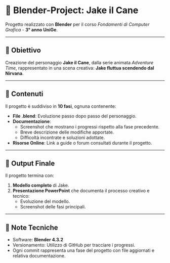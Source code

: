 # 🐶 Blender-Project: Jake il Cane

Progetto realizzato con **Blender** per il corso _Fondamenti di Computer Grafica_ - **3° anno UniGe**.

---

## 🎯 Obiettivo
Creazione del personaggio **Jake il Cane**, dalla serie animata *Adventure Time*, rappresentato in una scena creativa: **Jake fluttua scendendo dal Nirvana**.

---

## 📂 Contenuti
Il progetto è suddiviso in **10 fasi**, ognuna contenente:

- **File .blend**: Evoluzione passo dopo passo del personaggio.
- **Documentazione**:
  - Screenshot che mostrano i progressi rispetto alla fase precedente.
  - Breve descrizione delle modifiche apportate.
  - Difficoltà incontrate e soluzioni adottate.
- **Risorse Online**: Link a guide o forum consultati durante il progetto.

---

## 🚀 Output Finale
Il progetto termina con:
1. **Modello completo** di Jake.
2. **Presentazione PowerPoint** che documenta il processo creativo e tecnico:
   - Evoluzione del modello.
   - Screenshot delle fasi principali.

---

## 📜 Note Tecniche
- Software: **Blender 4.3.2**
- Versionamento: Utilizzo di GitHub per tracciare i progressi.
- Ogni commit rappresenta una fase del progetto con file aggiornati e relativa documentazione.
